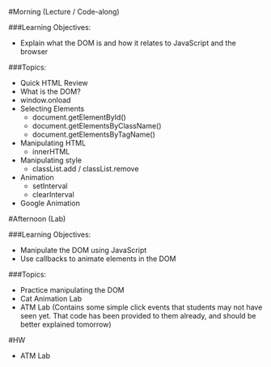 #Morning (Lecture / Code-along)

###Learning Objectives:
- Explain what the DOM is and how it relates to JavaScript and the browser

###Topics:
* Quick HTML Review
* What is the DOM?
* window.onload
* Selecting Elements
	* document.getElementById()
	* document.getElementsByClassName()
	* document.getElementsByTagName()
* Manipulating HTML
	* innerHTML
* Manipulating style
	* classList.add / classList.remove
* Animation
	* setInterval
	* clearInterval
* Google Animation

#Afternoon (Lab)

###Learning Objectives:
- Manipulate the DOM using JavaScript
- Use callbacks to animate elements in the DOM

###Topics:
- Practice manipulating the DOM
- Cat Animation Lab
- ATM Lab (Contains some simple click events that students may not have seen yet. That code has been provided to them already, and should be better explained tomorrow)

#HW

* ATM Lab